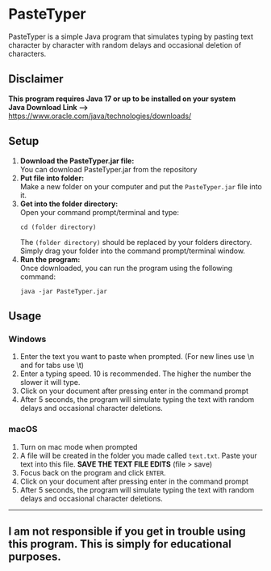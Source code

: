 # PasteTyper

PasteTyper is a simple Java program that simulates typing by pasting text character by character with random delays and occasional deletion of characters.

## Disclaimer
**This program requires Java 17 or up to be installed on your system<br>Java Download Link -->** https://www.oracle.com/java/technologies/downloads/

## Setup

1. **Download the PasteTyper.jar file:**<br>You can download PasteTyper.jar from the repository
2. **Put file into folder:**<br>Make a new folder on your computer and put the `PasteTyper.jar` file into it.
3. **Get into the folder directory:**<br>Open your command prompt/terminal and type:
   ```
   cd (folder directory)
   ```
   The `(folder directory)` should be replaced by your folders directory. Simply drag your folder into the command prompt/terminal window.
4. **Run the program:**<br>Once downloaded, you can run the program using the following command:
   ```
   java -jar PasteTyper.jar
   ```

## Usage<br>
### Windows
1. Enter the text you want to paste when prompted. (For new lines use \n and for tabs use \t)
2. Enter a typing speed. 10 is recommended. The higher the number the slower it will type. 
3. Click on your document after pressing enter in the command prompt
4. After 5 seconds, the program will simulate typing the text with random delays and occasional character deletions.

### macOS
1. Turn on mac mode when prompted
2. A file will be created in the folder you made called `text.txt`. Paste your text into this file. **SAVE THE TEXT FILE EDITS** (file > save)
3. Focus back on the program and click `ENTER`.
4. Click on your document after pressing enter in the command prompt
5. After 5 seconds, the program will simulate typing the text with random delays and occasional character deletions.

-----------------------------------------------------------------------

## I am not responsible if you get in trouble using this program. This is simply for educational purposes.

